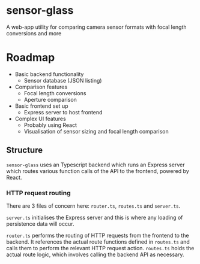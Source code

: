 # sensor-glass
A web-app utility for comparing camera sensor formats with focal length conversions and more

# Roadmap
* Basic backend functionality
  * Sensor database (JSON listing)
* Comparison features
  * Focal length conversions
  * Aperture comparison
* Basic frontend set up
  * Express server to host frontend
* Complex UI features
  * Probably using React
  * Visualisation of sensor sizing and focal length comparison

## Structure
`sensor-glass` uses an Typescript backend which runs an Express server which routes various function calls of the API to the frontend, powered by React.

### HTTP request routing
There are 3 files of concern here: `router.ts`, `routes.ts` and `server.ts`.

`server.ts` initialises the Express server and this is where any loading of persistence data will occur. 

`router.ts` performs the routing of HTTP requests from the frontend to the backend. It references the actual route functions defined in `routes.ts` and calls them to perform the relevant HTTP request action. `routes.ts` holds the actual route logic, which involves calling the backend API as necessary.
